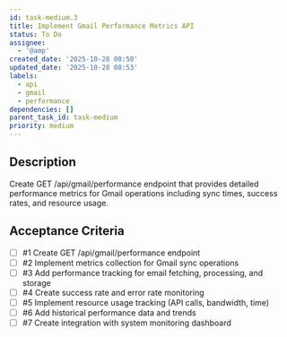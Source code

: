 ```yaml
---
id: task-medium.3
title: Implement Gmail Performance Metrics API
status: To Do
assignee:
  - '@amp'
created_date: '2025-10-28 08:50'
updated_date: '2025-10-28 08:53'
labels:
  - api
  - gmail
  - performance
dependencies: []
parent_task_id: task-medium
priority: medium
---
```


## Description

<!-- SECTION:DESCRIPTION:BEGIN -->
Create GET /api/gmail/performance endpoint that provides detailed performance metrics for Gmail operations including sync times, success rates, and resource usage.
<!-- SECTION:DESCRIPTION:END -->

## Acceptance Criteria
<!-- AC:BEGIN -->
- [ ] #1 Create GET /api/gmail/performance endpoint
- [ ] #2 Implement metrics collection for Gmail sync operations
- [ ] #3 Add performance tracking for email fetching, processing, and storage
- [ ] #4 Create success rate and error rate monitoring
- [ ] #5 Implement resource usage tracking (API calls, bandwidth, time)
- [ ] #6 Add historical performance data and trends
- [ ] #7 Create integration with system monitoring dashboard
<!-- AC:END -->
